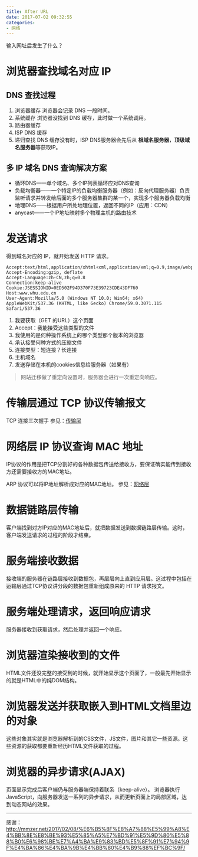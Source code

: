 ```yaml
---
title: After URL
date: 2017-07-02 09:32:55
categories:
- 网络
---
```


输入网址后发生了什么？

# 浏览器查找域名对应 IP
## DNS 查找过程
1. 浏览器缓存
	浏览器会记录 DNS 一段时间。
2. 系统缓存
	浏览器没找到 DNS 缓存，此时做一个系统调用。
3. 路由器缓存
4. ISP DNS 缓存
5. 递归查找
	DNS 缓存没有时，ISP DNS服务器会先后从 **根域名服务器**，**顶级域名服务器**等获取IP。

## 多 IP 域名 DNS 查询解决方案
* 循环DNS——单个域名、多个IP列表循环应对DNS查询
* 负载均衡器——一个特定IP的负载均衡服务器（例如：反向代理服务器）负责监听请求并转发给后面的多个服务器集群的某一个，实现多个服务器负载均衡
* 地理DNS——根据用户所处地理位置，返回不同的IP（应用：CDN）
* anycast——一个IP地址映射多个物理主机的路由技术

# 发送请求
得到域名对应的 IP，就开始发送 HTTP 请求。

```
Accept:text/html,application/xhtml+xml,application/xml;q=0.9,image/webp,image/apng,*/*;q=0.8
Accept-Encoding:gzip, deflate
Accept-Language:zh-CN,zh;q=0.8
Connection:keep-alive
Cookie:JSESSIONID=0ED502F94D370F73E39723CDE43DF760
Host:www.whu.edu.cn
User-Agent:Mozilla/5.0 (Windows NT 10.0; Win64; x64) AppleWebKit/537.36 (KHTML, like Gecko) Chrome/59.0.3071.115 Safari/537.36
```

1. 我要获取（GET 的URL）这个页面
2. Accept：我能接受这些类型的文件
3. 我使用的是何种操作系统上的哪个类型那个版本的浏览器
4. 承认接受何种方式的压缩文件
5. 连接类型：短连接？长连接
6. 主机域名
7. 发送存储在本机的cookies信息给服务器（如果有）

> 网站迁移做了重定向设置时，服务器会进行一次重定向响应。

# 传输层通过 TCP 协议传输报文
TCP 连接三次握手
参见：[传输层](https://rogerfang.github.io/2017/01/19/%E4%BC%A0%E8%BE%93%E5%B1%82/)

# 网络层 IP 协议查询 MAC 地址
IP协议的作用是把TCP分割好的各种数据包传送给接收方，要保证确实能传到接收方还需要接收方的MAC地址。

ARP 协议可以将IP地址解析成对应的MAC地址。
参见：[网络层](https://rogerfang.github.io/2017/01/19/%E7%BD%91%E7%BB%9C%E5%B1%82/)

# 数据链路层传输
客户端找到对方IP对应的MAC地址后，就把数据发送到数据链路层传输。这时，客户端发送请求的过程的阶段才结束。

# 服务端接收数据
接收端的服务器在链路层接收到数据包，再层层向上直到应用层。这过程中包括在运输层通过TCP协议讲分段的数据包重新组成原来的 HTTP 请求报文。

# 服务端处理请求，返回响应请求
服务器接收到获取请求，然后处理并返回一个响应。

# 浏览器渲染接收到的文件
HTML文件还没完整的接受到的时候，就开始显示这个页面了，一般最先开始显示的就是HTML中的纯DOM结构。

# 浏览器发送并获取嵌入到HTML文档里边的对象
这些对象其实就是浏览器解析到的CSS文件，JS文件，图片和其它一些资源。这些资源的获取都要重新经历HTML文件获取的过程。

# 浏览器的异步请求(AJAX)
页面显示完成后客户端仍与服务器端保持着联系（keep-alive）。
浏览器执行JavaScript，向服务器发送一系列的异步请求，从而更新页面上的局部区域，达到动态网站的效果。


* * *
感谢：
http://mmzer.net/2017/02/08/%E6%B5%8F%E8%A7%88%E5%99%A8%E4%BB%8E%E8%BE%93%E5%85%A5%E7%BD%91%E5%9D%80%E5%88%B0%E6%98%BE%E7%A4%BA%E9%83%BD%E5%8F%91%E7%94%9F%E4%BA%86%E4%BA%9B%E4%BB%80%E4%B9%88%EF%BC%9F/